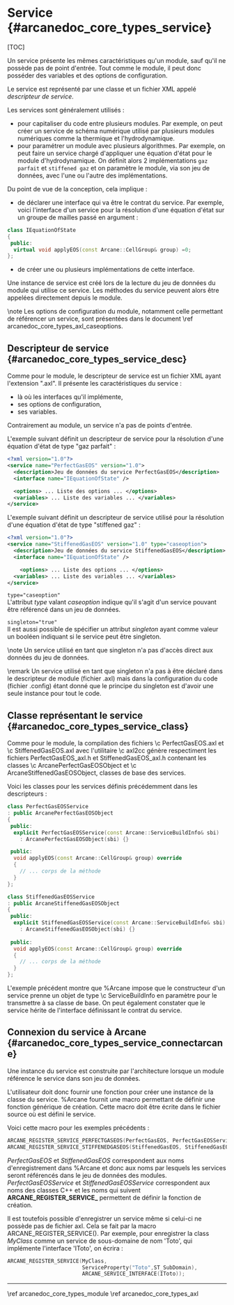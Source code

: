 # Service {#arcanedoc_core_types_service}

[TOC]

Un service présente les mêmes caractéristiques qu'un module,
sauf qu'il ne possède pas de point d'entrée. Tout comme le module, 
il peut donc posséder des variables et des options de configuration.

Le service est représenté par une classe et 
un fichier XML appelé *descripteur de service*.

Les services sont généralement utilisés :
- pour capitaliser du code entre plusieurs modules. Par exemple, 
  on peut créer un service de schéma numérique utilisé par plusieurs 
  modules numériques comme la thermique et l'hydrodynamique.
- pour paramétrer un module avec plusieurs algorithmes. Par exemple,
  on peut faire un service chargé d'appliquer une équation d'état
  pour le module d'hydrodynamique. On définit alors 2 implémentations
  `gaz parfait` et `stiffened gaz` et on paramètre le module, via
  son jeu de données, avec l'une ou l'autre des implémentations.

Du point de vue de la conception, cela implique :
- de déclarer une interface qui va être le contrat du service.
  Par exemple, voici l'interface d'un service pour la résolution d'une équation
  d'état sur un groupe de mailles passé en argument :

```cpp
class IEquationOfState
{
 public:
  virtual void applyEOS(const Arcane::CellGroup& group) =0;
};
```

- de créer une ou plusieurs implémentations de cette interface.

Une instance de service est créé lors de la lecture du jeu de données
du module qui utilise ce service. Les méthodes du service peuvent alors être 
appelées directement depuis le module.

\note
Les options de configuration du module, notamment celle permettant de
référencer un service, sont présentées dans le document 
\ref arcanedoc_core_types_axl_caseoptions.
  
## Descripteur de service {#arcanedoc_core_types_service_desc}

Comme pour le module, le descripteur de service est un fichier XML ayant 
l'extension ".axl". Il présente les caractéristiques du service :
- là où les interfaces qu'il implémente,
- ses options de configuration,
- ses variables.

Contrairement au module, un service n'a pas de points d'entrée.

L'exemple suivant définit un descripteur de service pour la résolution
d'une équation d'état de type "gaz parfait" :

```xml
<?xml version="1.0"?>
<service name="PerfectGasEOS" version="1.0">
  <description>Jeu de données du service PerfectGasEOS</description>
  <interface name="IEquationOfState" />

  <options> ... Liste des options ... </options>
  <variables> ... Liste des variables ... </variables>
</service>
```
  
L'exemple suivant définit un descripteur de service utilisé pour la résolution
d'une équation d'état de type "stiffened gaz" :

```xml
<?xml version="1.0"?>
<service name="StiffenedGasEOS" version="1.0" type="caseoption">
  <description>Jeu de données du service StiffenedGasEOS</description>
  <interface name="IEquationOfState" />

	<options> ... Liste des options ... </options>
  <variables> ... Liste des variables ... </variables>
</service>
```

`type="caseoption"`  
L'attribut *type* valant *caseoption* indique qu'il s'agit d'un
service pouvant être référencé dans un jeu de données.

`singleton="true"`  
Il est aussi possible de spécifier un attribut *singleton* ayant
comme valeur un booléen indiquant si le service peut être singleton.

\note Un service utilisé en tant que singleton n'a pas d'accès direct
aux données du jeu de données.

\remark Un service utilisé en tant que singleton n'a pas à être déclaré
dans le descripteur de module (fichier .axl) mais dans la configuration
du code (fichier .config) étant donné que le principe du singleton est 
d'avoir une seule instance pour tout le code.

## Classe représentant le service {#arcanedoc_core_types_service_class}

Comme pour le module, la compilation des fichiers \c PerfectGasEOS.axl 
et \c StiffenedGasEOS.axl avec l'utilitaire \c axl2cc génère respectiment
les fichiers PerfectGasEOS_axl.h et StiffenedGasEOS_axl.h contenant les classes 
\c ArcanePerfectGasEOSObject et \c ArcaneStiffenedGasEOSObject, classes de 
base des services.

Voici les classes pour les services définis précédemment dans les
descripteurs :

```cpp
class PerfectGasEOSService 
: public ArcanePerfectGasEOSObject
{
 public:
  explicit PerfectGasEOSService(const Arcane::ServiceBuildInfo& sbi)
	: ArcanePerfectGasEOSObject(sbi) {}

 public:
  void applyEOS(const Arcane::CellGroup& group) override
  {
    // ... corps de la méthode 
  }
};
```

```cpp
class StiffenedGasEOSService 
: public ArcaneStiffenedGasEOSObject
{
 public:
  explicit StiffenedGasEOSService(const Arcane::ServiceBuildInfo& sbi)
	: ArcaneStiffenedGasEOSObject(sbi) {}
	
 public:
  void applyEOS(const Arcane::CellGroup& group) override
  { 
    // ... corps de la méthode 
  }
};
```

L'exemple précédent montre que %Arcane impose que le constructeur d'un service 
prenne un objet de type \c ServiceBuildInfo en paramètre pour le transmettre
à sa classe de base. On peut également constater que le service hérite
de l'interface définissant le contrat du service.

## Connexion du service à Arcane {#arcanedoc_core_types_service_connectarcane}

Une instance du service est construite par l'architecture lorsque un module
référence le service dans son jeu de données. 

L'utilisateur doit donc fournir une fonction pour créer une instance 
de la classe du service. %Arcane fournit une macro permettant de définir
une fonction générique de création. Cette macro doit être écrite dans 
le fichier source où est défini le service.

Voici cette macro pour les exemples précédents :

```cpp
ARCANE_REGISTER_SERVICE_PERFECTGASEOS(PerfectGasEOS, PerfectGasEOSService);
ARCANE_REGISTER_SERVICE_STIFFENEDGASEOS(StiffenedGasEOS, StiffenedGasEOSService);
```

*PerfectGasEOS* et *StiffenedGasEOS* correspondent aux noms 
d'enregistrement dans %Arcane et donc aux noms par 
lesquels les services seront référencés dans le jeu de données des modules.
*PerfectGasEOSService* et *StiffenedGasEOSService* correspondent aux noms 
des classes C++ et les noms qui suivent **ARCANE_REGISTER_SERVICE_**
permettent de définir la fonction de création.

Il est toutefois possible d'enregistrer un service même si celui-ci ne possède pas
de fichier axl. Cela se fait par la macro ARCANE_REGISTER_SERVICE(). Par exemple,
pour enregistrer la class *MyClass* comme un service de sous-domaine de nom 'Toto', qui
implémente l'interface 'IToto', on écrira :

```cpp
ARCANE_REGISTER_SERVICE(MyClass,
                        ServiceProperty("Toto",ST_SubDomain),
                        ARCANE_SERVICE_INTERFACE(IToto));
```

____

<div class="section_buttons">
<span class="back_section_button">
\ref arcanedoc_core_types_module
</span>
<span class="next_section_button">
\ref arcanedoc_core_types_axl
</span>
</div>
